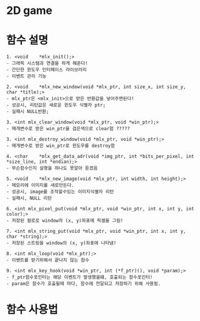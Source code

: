 # 2D game

# 함수 설명

	1. <void	*mlx_init();>
	- 그래픽 시스템과 연결을 하게 해준다!
	- 간단한 윈도우 인터페이스 라이브러리
	- 이벤트 관리 기능
	
	2. <void	*mlx_new_window(void *mlx_ptr, int size_x, int size_y, char *title);>
	- mlx_ptr은 <mlx_init>으로 받은 반환값을 넣어주면된다!
	- 성공시, 리턴값은 새로운 윈도우 식별자 ptr;
	- 실패시 NULL반환;
	
	3. <int	mlx_clear_window(void *mlx_ptr, void *win_ptr);>
	- 매개변수로 받은 win_ptr을 검은색으로 clear함 ?????
	
	3. <int mlx_destroy_window(void *mlx_ptr, void *win_ptr);>
	- 매개변수로 받은 win_ptr로 윈도우를 destroy함
	
	4. <char	*mlx_get_data_adr(void *img_ptr, int *bits_per_pixel, int *size_line, int *endian);>
	- 무슨함수인지 설명을 하나도 못알아 듣겠음
	
	5. <void	*mlx_new_image(void *mlx_ptr, int width, int height);>
	- 메모리에 이미지를 새로만든다.
	- 성공시, image를 조작할수있는 이미지식별자 리턴
	- 실패시, NULL 리턴
	
	6. <int	mlx_pixel_put(void *mlx_ptr, void *win_ptr, int x, int y, int color);>
	- 저장된 컬로로 window의 (x, y)좌표에 픽셀을 그림!
	
	7. <int	mlx_string_put(void *mlx_ptr, void *win_ptr, int x, int y, char *string);>
	- 저장된 스트링을 window의 (x, y)좌표에 나타냄!
	
	8. <int	mlx_loop(void *mlx_ptr);>
	- 이벤트를 받기위해서 끝나지 않는 함수
	
	9. <int	mlx_key_hook(void *win_ptr, int (*f_ptr)(), void *param);>
	- f_ptr함수포인터는 해당 이벤트가 발생했을떄, 호출되는 함수포인터!
	- param은 함수가 호출될때 마다, 함수에 전달되고 저장하기 위해 사용됨.
	
# 함수 사용법


